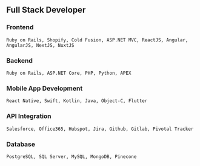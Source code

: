 ## Full Stack Developer

### Frontend
```
Ruby on Rails, Shopify, Cold Fusion, ASP.NET MVC, ReactJS, Angular, AngularJS, NextJS, NuxtJS
```

### Backend
```
Ruby on Rails, ASP.NET Core, PHP, Python, APEX
```

### Mobile App Development
```
React Native, Swift, Kotlin, Java, Object-C, Flutter
```

### API Integration
```
Salesforce, Office365, Hubspot, Jira, Github, Gitlab, Pivotal Tracker
```

### Database
```
PostgreSQL, SQL Server, MySQL, MongoDB, Pinecone
```


